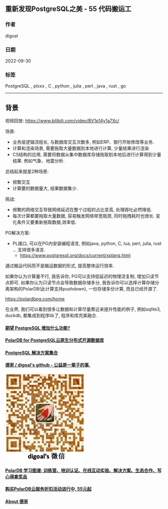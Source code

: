 ## 重新发现PostgreSQL之美 - 55 代码搬运工     
        
### 作者        
digoal        
        
### 日期        
2022-09-30         
        
### 标签        
PostgreSQL , plxxx , C , python , julia , perl , java , rust , go    
        
----        
        
## 背景        
视频回放: https://www.bilibili.com/video/BV1p14y1a7Xc/       
        
场景:     
- 业务层逻辑流程长, 与数据库交互次数多, 例如ERP、银行开账修改等业务.    
- 计算和渲染场景, 需要拖取大量数据到本地进行计算, 少量结果进行渲染   
- CS结构的应用, 需要将数据从集中数据库存储拖取到本地后进行计算得到少量结果. 例如气象、地震分析.   
  
总结起来就是2种场景:  
- 频繁交互  
- 计算要的数据量大, 结果数据集少.   
  
挑战:        
- 频繁的网络交互导致网络延迟在整个过程的占比变高, 处理吞吐必然降低.   
- 每次计算都要拖取大量数据, 容易触发网络带宽瓶颈, 同时拖拽耗时也很长. 变化条件又要重新拖取数据,效率低.   
        
PG解决方案:         
- PL接口, 可以在PG内安装编程语言, 例如java, python, C, lua, perl, julia, rust ... 支持很多语言.   
    - https://www.postgresql.org/docs/current/xplang.html
  
通过搬运代码而不是搬运数据的形式, 提高整体运行效率.   
  
如果你认为计算量不行, 我告诉你, PG可以支持低延迟的物理流复制, 增加只读节点即可. 如果你认为只读节点会导致数据存储多分, 我告诉你可以选择计算存储分离架构的PolarDB(此计算支持pushdown), 一份存储多份计算, 而且已经开源了.    
  
https://polardbpg.com/home  
  
在业界, 我们可以看到很多让数据和计算尽量靠近来提升性能的例子, 例如sqlite3, duckdb, 都集成到程序lib了, 程序和库完美融合.   
  
  
#### [期望 PostgreSQL 增加什么功能?](https://github.com/digoal/blog/issues/76 "269ac3d1c492e938c0191101c7238216")
  
  
#### [PolarDB for PostgreSQL云原生分布式开源数据库](https://github.com/ApsaraDB/PolarDB-for-PostgreSQL "57258f76c37864c6e6d23383d05714ea")
  
  
#### [PostgreSQL 解决方案集合](https://yq.aliyun.com/topic/118 "40cff096e9ed7122c512b35d8561d9c8")
  
  
#### [德哥 / digoal's github - 公益是一辈子的事.](https://github.com/digoal/blog/blob/master/README.md "22709685feb7cab07d30f30387f0a9ae")
  
  
![digoal's wechat](../pic/digoal_weixin.jpg "f7ad92eeba24523fd47a6e1a0e691b59")
  
  
#### [PolarDB 学习图谱: 训练营、培训认证、在线互动实验、解决方案、生态合作、写心得拿奖品](https://www.aliyun.com/database/openpolardb/activity "8642f60e04ed0c814bf9cb9677976bd4")
  
  
#### [购买PolarDB云服务折扣活动进行中, 55元起](https://www.aliyun.com/activity/new/polardb-yunparter?userCode=bsb3t4al "e0495c413bedacabb75ff1e880be465a")
  
  
#### [About 德哥](https://github.com/digoal/blog/blob/master/me/readme.md "a37735981e7704886ffd590565582dd0")
  
